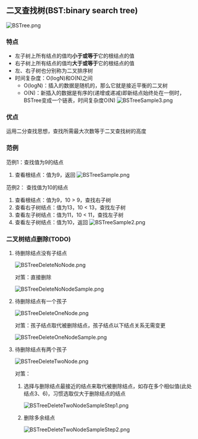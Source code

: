 ## 二叉查找树(BST:binary search tree)
![BSTree.png](images/bstree/BSTree.png)

### 特点
* 左子树上所有结点的值均**小于或等于**它的根结点的值
* 右子树上所有结点的值均**大于或等于**它的根结点的值
* 左、右子树也分别称为二叉排序树
* 时间复杂度：O(logN)和O(N)之间
    * O(logN)：插入的数据是随机的，那么它就是接近平衡的二叉树
    * O(N)：新插入的数据是有序的(递增或递减)即新结点始终处在一侧时，BSTree变成一个链表，时间复杂度O(N)
      ![BSTreeSample3.png](images/bstree/BSTreeSample3.png)
      
### 优点
运用二分查找思想，查找所需最大次数等于二叉查找树的高度

### 范例

范例1：查找值为9的结点

1. 查看根结点：值为9，返回
![BSTreeSample.png](images/bstree/BSTreeSample.png)

范例2： 查找值为10的结点
1. 查看根结点：值为9，10 > 9，查找右子树
2. 查看右子树结点：值为13，10 < 13，查找左子树
3. 查看左子树结点：值为11，10 < 11，查找左子树
4. 查看左子树结点：值为10，返回
![BSTreeSample2.png](images/bstree/BSTreeSample2.png)

### 二叉树结点删除(TODO)

1. 待删除结点没有子结点

    ![BSTreeDeleteNoNode.png](images/bstree/BSTreeDeleteNoNode.png)

    对策：直接删除
   
     ![BSTreeDeleteNoNodeSample.png](images/bstree/BSTreeDeleteNoNodeSample.png)

2. 待删除结点有一个孩子

    ![BSTreeDeleteOneNode.png](images/bstree/BSTreeDeleteOneNode.png)

   对策：孩子结点取代被删除结点，孩子结点以下结点关系无需变更

   ![BSTreeDeleteOneNodeSample.png](images/bstree/BSTreeDeleteOneNodeSample.png)

3. 待删除结点有两个孩子

    ![BSTreeDeleteTwoNode.png](images/bstree/BSTreeDeleteTwoNode.png)

   对策：
    1. 选择与删除结点最接近的结点来取代被删除结点，如存在多个相似值(此处结点3、6)，习惯选取仅大于删除结点的结点
    
        ![BSTreeDeleteTwoNodeSampleStep1.png](images/bstree/BSTreeDeleteTwoNodeSampleStep1.png)

    2. 删除多余结点
    
        ![BSTreeDeleteTwoNodeSampleStep2.png](images/bstree/BSTreeDeleteTwoNodeSampleStep2.png)
